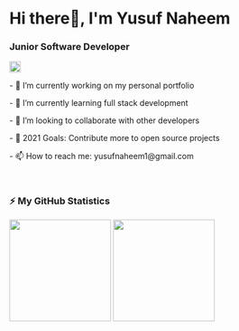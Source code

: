 <h1>Hi there👋, I'm Yusuf Naheem</h1>
<h3>Junior Software Developer</h3>

<p>
<a href=https://www.linkedin.com/in/yusuf-naheem-97a102171/ target="blank"><img align="center" src=https://cdn.jsdelivr.net/npm/simple-icons@3.0.1/icons/linkedin.svg alt="yusufnaheem" height="20" width="20"/></a>
</p>

<p> - 🔭 I’m currently working on my personal portfolio </p>
<p> - 🌱 I’m currently learning full stack development </p>
<p> - 👯 I’m looking to collaborate with other developers </p>
<p> - 🥅 2021 Goals: Contribute more to open source projects <p>
<p> - 📫 How to reach me: yusufnaheem1@gmail.com </p>

<br>

<!-- GitHub stats -->
<h3>⚡ My GitHub Statistics</h3>

<p>
<!-- GitHub Stats -->
<img height="180em" src="https://github-readme-stats.vercel.app/api?username=Yusuf1n&show_icons=true&hide_border=true" />

<!-- Most Used Languages -->
<img height="180em" src="https://github-readme-stats.vercel.app/api/top-langs/?username=Yusuf1n&exclude_repo=KNN-Image-Classification&show_icons=true&hide_border=true&layout=compact&langs_count=8"/>
</p>

